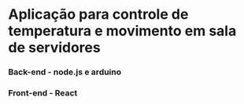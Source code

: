 # Aplicação para controle de temperatura e movimento em sala de servidores
### Back-end - node.js e arduino
### Front-end - React
